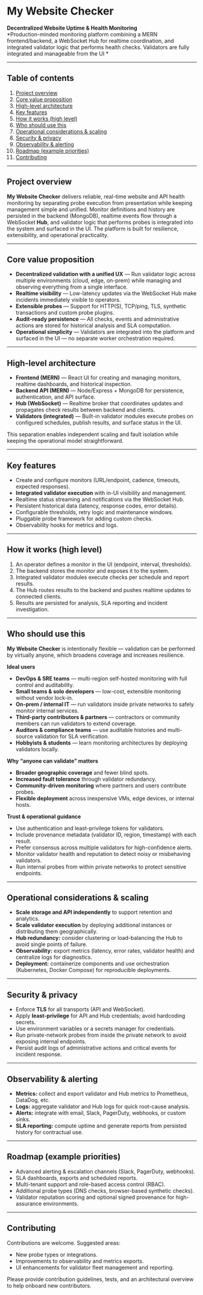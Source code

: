 # My Website Checker

**Decentralized Website Uptime & Health Monitoring**  
*Production-minded monitoring platform combining a MERN frontend/backend, a WebSocket Hub for realtime coordination, and integrated validator logic that performs health checks. Validators are fully integrated and manageable from the UI *

---

## Table of contents
1. [Project overview](#project-overview)  
2. [Core value proposition](#core-value-proposition)  
3. [High-level architecture](#high-level-architecture)  
4. [Key features](#key-features)  
5. [How it works (high level)](#how-it-works-high-level)  
6. [Who should use this](#who-should-use-this)  
7. [Operational considerations & scaling](#operational-considerations--scaling)  
8. [Security & privacy](#security--privacy)  
9. [Observability & alerting](#observability--alerting)  
10. [Roadmap (example priorities)](#roadmap-example-priorities)  
11. [Contributing](#contributing)  

---

## Project overview
**My Website Checker** delivers reliable, real-time website and API health monitoring by separating probe execution from presentation while keeping management simple and unified. Monitor definitions and history are persisted in the backend (MongoDB), realtime events flow through a WebSocket **Hub**, and validator logic that performs probes is integrated into the system and surfaced in the UI. The platform is built for resilience, extensibility, and operational practicality.

---

## Core value proposition
- **Decentralized validation with a unified UX** — Run validator logic across multiple environments (cloud, edge, on-prem) while managing and observing everything from a single interface.  
- **Realtime visibility** — Low-latency updates via the WebSocket Hub make incidents immediately visible to operators.  
- **Extensible probes** — Support for HTTP(S), TCP/ping, TLS, synthetic transactions and custom probe plugins.  
- **Audit-ready persistence** — All checks, events and administrative actions are stored for historical analysis and SLA computation.  
- **Operational simplicity** — Validators are integrated into the platform and surfaced in the UI — no separate worker orchestration required.

---

## High-level architecture
- **Frontend (MERN)** — React UI for creating and managing monitors, realtime dashboards, and historical inspection.  
- **Backend API (MERN)** — Node/Express + MongoDB for persistence, authentication, and API surface.  
- **Hub (WebSocket)** — Realtime broker that coordinates updates and propagates check results between backend and clients.  
- **Validators (integrated)** — Built-in validator modules execute probes on configured schedules, publish results, and surface status in the UI.

This separation enables independent scaling and fault isolation while keeping the operational model straightforward.

---

## Key features
- Create and configure monitors (URL/endpoint, cadence, timeouts, expected responses).  
- **Integrated validator execution** with in-UI visibility and management.  
- Realtime status streaming and notifications via the WebSocket Hub.  
- Persistent historical data (latency, response codes, error details).  
- Configurable thresholds, retry logic and maintenance windows.  
- Pluggable probe framework for adding custom checks.  
- Observability hooks for metrics and logs.

---

## How it works (high level)
1. An operator defines a monitor in the UI (endpoint, interval, thresholds).  
2. The backend stores the monitor and exposes it to the system.  
3. Integrated validator modules execute checks per schedule and report results.  
4. The Hub routes results to the backend and pushes realtime updates to connected clients.  
5. Results are persisted for analysis, SLA reporting and incident investigation.

---

## Who should use this
**My Website Checker** is intentionally flexible — validation can be performed by virtually anyone, which broadens coverage and increases resilience.

**Ideal users**
- **DevOps & SRE teams** — multi-region self-hosted monitoring with full control and auditability.  
- **Small teams & solo developers** — low-cost, extensible monitoring without vendor lock-in.  
- **On-prem / internal IT** — run validators inside private networks to safely monitor internal services.  
- **Third-party contributors & partners** — contractors or community members can run validators to extend coverage.  
- **Auditors & compliance teams** — use auditable histories and multi-source validation for SLA verification.  
- **Hobbyists & students** — learn monitoring architectures by deploying validators locally.

**Why “anyone can validate” matters**
- **Broader geographic coverage** and fewer blind spots.  
- **Increased fault tolerance** through validator redundancy.  
- **Community-driven monitoring** where partners and users contribute probes.  
- **Flexible deployment** across inexpensive VMs, edge devices, or internal hosts.

**Trust & operational guidance**
- Use authentication and least-privilege tokens for validators.  
- Include provenance metadata (validator ID, region, timestamp) with each result.  
- Prefer consensus across multiple validators for high-confidence alerts.  
- Monitor validator health and reputation to detect noisy or misbehaving validators.  
- Run internal probes from within private networks to protect sensitive endpoints.

---

## Operational considerations & scaling
- **Scale storage and API independently** to support retention and analytics.  
- **Scale validator execution** by deploying additional instances or distributing them geographically.  
- **Hub redundancy:** consider clustering or load-balancing the Hub to avoid single points of failure.  
- **Observability:** export metrics (latency, error rates, validator health) and centralize logs for diagnostics.  
- **Deployment:** containerize components and use orchestration (Kubernetes, Docker Compose) for reproducible deployments.

---

## Security & privacy
- Enforce **TLS** for all transports (API and WebSocket).  
- Apply **least-privilege** for API and Hub credentials; avoid hardcoding secrets.  
- Use environment variables or a secrets manager for credentials.  
- Run private-network probes from inside the private network to avoid exposing internal endpoints.  
- Persist audit logs of administrative actions and critical events for incident response.

---

## Observability & alerting
- **Metrics:** collect and export validator and Hub metrics to Prometheus, DataDog, etc.  
- **Logs:** aggregate validator and Hub logs for quick root-cause analysis.  
- **Alerts:** integrate with email, Slack, PagerDuty, webhooks, or custom sinks.  
- **SLA reporting:** compute uptime and generate reports from persisted history for contractual use.

---

## Roadmap (example priorities)
- Advanced alerting & escalation channels (Slack, PagerDuty, webhooks).  
- SLA dashboards, exports and scheduled reports.  
- Multi-tenant support and role-based access control (RBAC).  
- Additional probe types (DNS checks, browser-based synthetic checks).  
- Validator reputation scoring and optional signed provenance for high-assurance environments.

---

## Contributing
Contributions are welcome. Suggested areas:
- New probe types or integrations.  
- Improvements to observability and metrics exports.  
- UI enhancements for validator fleet management and reporting.

Please provide contribution guidelines, tests, and an architectural overview to help onboard new contributors.



